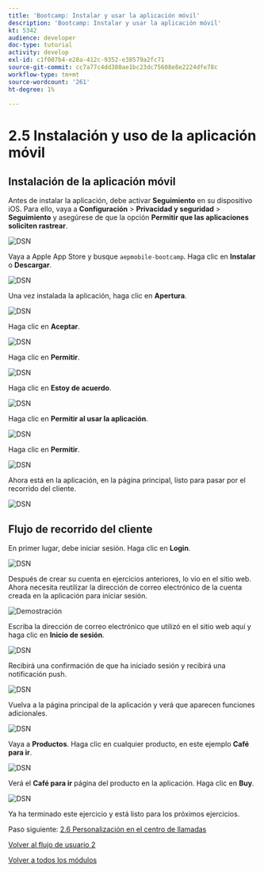 ```yaml
---
title: 'Bootcamp: Instalar y usar la aplicación móvil'
description: 'Bootcamp: Instalar y usar la aplicación móvil'
kt: 5342
audience: developer
doc-type: tutorial
activity: develop
exl-id: c1f007b4-e28a-412c-9352-e38579a2fc71
source-git-commit: cc7a77c4dd380ae1bc23dc75608e8e2224dfe78c
workflow-type: tm+mt
source-wordcount: '261'
ht-degree: 1%

---
```


# 2.5 Instalación y uso de la aplicación móvil


## Instalación de la aplicación móvil

Antes de instalar la aplicación, debe activar **Seguimiento** en su dispositivo iOS. Para ello, vaya a **Configuración** > **Privacidad y seguridad** > **Seguimiento** y asegúrese de que la opción **Permitir que las aplicaciones soliciten rastrear**.

![DSN](./../uc3/images/app4.png)

Vaya a Apple App Store y busque `aepmobile-bootcamp`. Haga clic en **Instalar** o **Descargar**.

![DSN](./../uc3/images/app1.png)

Una vez instalada la aplicación, haga clic en **Apertura**.

![DSN](./../uc3/images/app2.png)

Haga clic en **Aceptar**.

![DSN](./../uc3/images/app9.png)

Haga clic en **Permitir**.

![DSN](./../uc3/images/app3.png)

Haga clic en **Estoy de acuerdo**.

![DSN](./../uc3/images/app7.png)

Haga clic en **Permitir al usar la aplicación**.

![DSN](./../uc3/images/app8.png)

Haga clic en **Permitir**.

![DSN](./../uc3/images/app5.png)

Ahora está en la aplicación, en la página principal, listo para pasar por el recorrido del cliente.

![DSN](./../uc3/images/app12.png)

## Flujo de recorrido del cliente

En primer lugar, debe iniciar sesión. Haga clic en **Login**.

![DSN](./../uc3/images/app13.png)

Después de crear su cuenta en ejercicios anteriores, lo vio en el sitio web. Ahora necesita reutilizar la dirección de correo electrónico de la cuenta creada en la aplicación para iniciar sesión.

![Demostración](./../uc3/images/pv1.png)

Escriba la dirección de correo electrónico que utilizó en el sitio web aquí y haga clic en **Inicio de sesión**.

![DSN](./../uc3/images/app14.png)

Recibirá una confirmación de que ha iniciado sesión y recibirá una notificación push.

![DSN](./../uc3/images/app15.png)

Vuelva a la página principal de la aplicación y verá que aparecen funciones adicionales.

![DSN](./../uc3/images/app17.png)

Vaya a **Productos**. Haga clic en cualquier producto, en este ejemplo **Café para ir**.

![DSN](./images/app19.png)

Verá el **Café para ir** página del producto en la aplicación. Haga clic en **Buy**.

![DSN](./images/app20.png)

Ya ha terminado este ejercicio y está listo para los próximos ejercicios.

Paso siguiente: [2.6 Personalización en el centro de llamadas](./ex6.md)

[Volver al flujo de usuario 2](./uc2.md)

[Volver a todos los módulos](../../overview.md)
